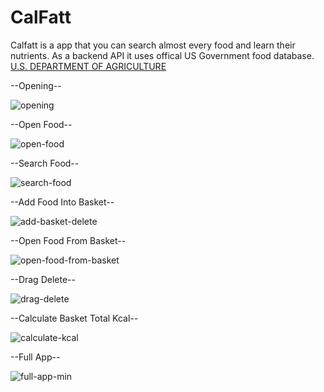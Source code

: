 # CalFatt

Calfatt is a app that you can search almost every food and learn their nutrients. As a backend API it uses offical US Government food database.
[U.S. DEPARTMENT OF AGRICULTURE](https://fdc.nal.usda.gov/index.html)


--Opening--  


![opening](https://user-images.githubusercontent.com/27813389/98037481-b2144800-1e2c-11eb-9c5b-042a121beae2.gif)


--Open Food--  


![open-food](https://user-images.githubusercontent.com/27813389/98037744-1a632980-1e2d-11eb-9dc2-ba032c8fde8d.gif)


--Search Food--


![search-food](https://user-images.githubusercontent.com/27813389/98037836-3ebf0600-1e2d-11eb-957b-eaa28fc60791.gif)


--Add Food Into Basket--  


![add-basket-delete](https://user-images.githubusercontent.com/27813389/98037897-572f2080-1e2d-11eb-9b0e-3506f906cd12.gif)


--Open Food From Basket--


![open-food-from-basket](https://user-images.githubusercontent.com/27813389/98037970-7168fe80-1e2d-11eb-9c75-f99be12373ec.gif)


--Drag Delete--  


![drag-delete](https://user-images.githubusercontent.com/27813389/98038015-8180de00-1e2d-11eb-9b9a-0d4ae3845851.gif)


--Calculate Basket Total Kcal--  


![calculate-kcal](https://user-images.githubusercontent.com/27813389/98038099-9c535280-1e2d-11eb-8ed7-a7a11c97d444.gif)


--Full App--


![full-app-min](https://user-images.githubusercontent.com/27813389/98038246-dae90d00-1e2d-11eb-93b7-b0aa1a510ffe.gif)
